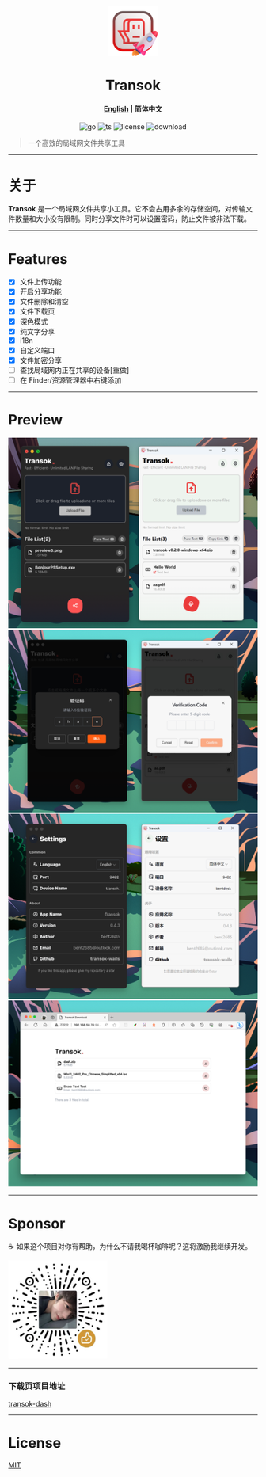 <div align="center">
  <img src="https://github.com/bent2685/transok-wails/blob/main/readme_assets/logo.png" alt="logo" width="100" height="100" />
</div>

<h1 align="center">Transok</h1>

<h4 align="center"><a href="https://github.com/bent2685/transok-wails/blob/main/README.md">English</a> | <strong>简体中文</strong></h4>

<div align="center">

![go][go-badge]
![ts][ts-badge]
![license][license-badge]
![download](https://img.shields.io/github/downloads/bent2685/transok-wails/total)

</div>

> 一个高效的局域网文件共享工具

---

# 关于

**Transok** 是一个局域网文件共享小工具。它不会占用多余的存储空间，对传输文件数量和大小没有限制。同时分享文件时可以设置密码，防止文件被非法下载。

---

# Features

- [x] 文件上传功能
- [x] 开启分享功能
- [x] 文件删除和清空
- [x] 文件下载页
- [x] 深色模式
- [x] 纯文字分享
- [x] i18n
- [x] 自定义端口
- [x] 文件加密分享
- [ ] 查找局域网内正在共享的设备[重做]
- [ ] 在 Finder/资源管理器中右键添加

---

# Preview

![preview](https://github.com/bent2685/transok-wails/blob/main/readme_assets/preview1.png)
![preview](https://github.com/bent2685/transok-wails/blob/main/readme_assets/preview2.png)
![preview](https://github.com/bent2685/transok-wails/blob/main/readme_assets/preview3.png)
![preview](https://github.com/bent2685/transok-wails/blob/main/readme_assets/preview4.png)

---

# Sponsor

☕ 如果这个项目对你有帮助，为什么不请我喝杯咖啡呢？这将激励我继续开发。

<img src="https://github.com/bent2685/transok-wails/blob/main/readme_assets/sponsor.jpeg" alt="wechat" width="200" />

---

### 下载页项目地址

[transok-dash](https://github.com/bent2685/transok-dash)

---

# License

[MIT](/LICENSE)

[go-badge]: https://img.shields.io/github/go-mod/go-version/bent2685/transok-wails
[ts-badge]: https://badgen.net/badge/-/TypeScript/blue?icon=typescript&label
[license-badge]: https://img.shields.io/github/license/bent2685/transok-wails
